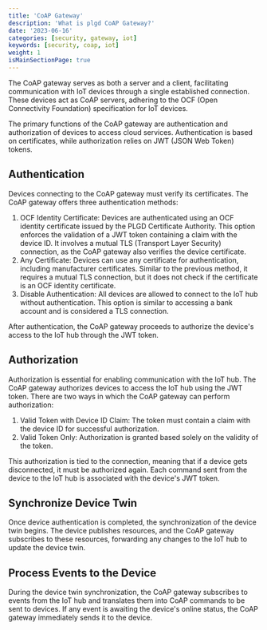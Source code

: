 ```yaml
---
title: 'CoAP Gateway'
description: 'What is plgd CoAP Gateway?'
date: '2023-06-16'
categories: [security, gateway, iot]
keywords: [security, coap, iot]
weight: 1
isMainSectionPage: true
---
```


The CoAP gateway serves as both a server and a client, facilitating communication with IoT devices through a single established connection. These devices act as CoAP servers, adhering to the OCF (Open Connectivity Foundation) specification for IoT devices.

The primary functions of the CoAP gateway are authentication and authorization of devices to access cloud services. Authentication is based on certificates, while authorization relies on JWT (JSON Web Token) tokens.

## Authentication

Devices connecting to the CoAP gateway must verify its certificates. The CoAP gateway offers three authentication methods:

1. OCF Identity Certificate: Devices are authenticated using an OCF identity certificate issued by the PLGD Certificate Authority. This option enforces the validation of a JWT token containing a claim with the device ID. It involves a mutual TLS (Transport Layer Security) connection, as the CoAP gateway also verifies the device certificate.
2. Any Certificate: Devices can use any certificate for authentication, including manufacturer certificates. Similar to the previous method, it requires a mutual TLS connection, but it does not check if the certificate is an OCF identity certificate.
3. Disable Authentication: All devices are allowed to connect to the IoT hub without authentication. This option is similar to accessing a bank account and is considered a TLS connection.

After authentication, the CoAP gateway proceeds to authorize the device's access to the IoT hub through the JWT token.

## Authorization

Authorization is essential for enabling communication with the IoT hub. The CoAP gateway authorizes devices to access the IoT hub using the JWT token. There are two ways in which the CoAP gateway can perform authorization:

1. Valid Token with Device ID Claim: The token must contain a claim with the device ID for successful authorization.
2. Valid Token Only: Authorization is granted based solely on the validity of the token.

This authorization is tied to the connection, meaning that if a device gets disconnected, it must be authorized again. Each command sent from the device to the IoT hub is associated with the device's JWT token.

## Synchronize Device Twin

Once device authentication is completed, the synchronization of the device twin begins. The device publishes resources, and the CoAP gateway subscribes to these resources, forwarding any changes to the IoT hub to update the device twin.

## Process Events to the Device

During the device twin synchronization, the CoAP gateway subscribes to events from the IoT hub and translates them into CoAP commands to be sent to devices. If any event is awaiting the device's online status, the CoAP gateway immediately sends it to the device.
